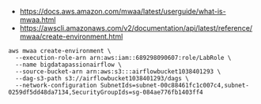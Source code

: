 
* https://docs.aws.amazon.com/mwaa/latest/userguide/what-is-mwaa.html
* https://awscli.amazonaws.com/v2/documentation/api/latest/reference/mwaa/create-environment.html

~~~shell
aws mwaa create-environment \
  --execution-role-arn arn:aws:iam::689298090607:role/LabRole \
  --name bigdatapassionairflow \
  --source-bucket-arn arn:aws:s3:::airflowbucket1038401293 \
  --dag-s3-path s3://airflowbucket1038401293/dags \
  --network-configuration SubnetIds=subnet-00c88461fc1c007c4,subnet-0259df5dd48da7134,SecurityGroupIds=sg-084ae776fb1403ff4
~~~
